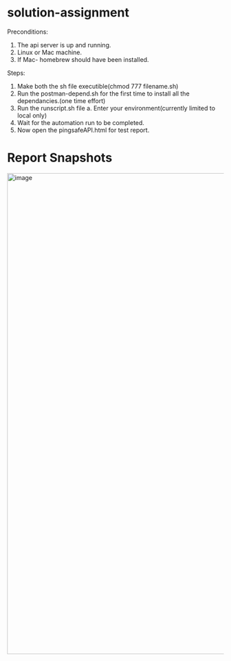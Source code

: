 # solution-assignment
Preconditions:
  1. The api server is up and running.
  2. Linux or Mac machine.
  3. If Mac- homebrew should have been installed.

Steps:
  1. Make both the sh file executible(chmod 777 filename.sh)
  2. Run the postman-depend.sh for the first time to install all the dependancies.(one time effort)
  3. Run the runscript.sh file
      a. Enter your environment(currently limited to local only)
  4. Wait for the automation run to be completed.
  5. Now open the pingsafeAPI.html for test report.

# Report Snapshots
<img width="1120" alt="image" src="https://github.com/dashmation/solution-assignment/assets/44187454/f364749b-c7f6-4949-b87e-2ed84d34c90e">
